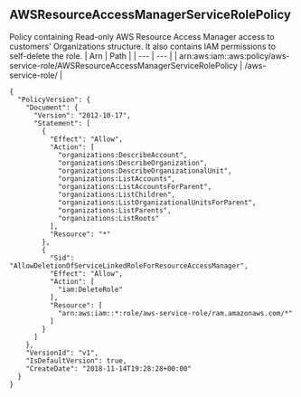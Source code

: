 
## AWSResourceAccessManagerServiceRolePolicy
Policy containing Read-only AWS Resource Access Manager access to customers' Organizations structure. It also contains IAM permissions to self-delete the role.
| Arn | Path |
| --- | --- |
| arn:aws:iam::aws:policy/aws-service-role/AWSResourceAccessManagerServiceRolePolicy | /aws-service-role/ |
```
{
  "PolicyVersion": {
    "Document": {
      "Version": "2012-10-17",
      "Statement": [
        {
          "Effect": "Allow",
          "Action": [
            "organizations:DescribeAccount",
            "organizations:DescribeOrganization",
            "organizations:DescribeOrganizationalUnit",
            "organizations:ListAccounts",
            "organizations:ListAccountsForParent",
            "organizations:ListChildren",
            "organizations:ListOrganizationalUnitsForParent",
            "organizations:ListParents",
            "organizations:ListRoots"
          ],
          "Resource": "*"
        },
        {
          "Sid": "AllowDeletionOfServiceLinkedRoleForResourceAccessManager",
          "Effect": "Allow",
          "Action": [
            "iam:DeleteRole"
          ],
          "Resource": [
            "arn:aws:iam::*:role/aws-service-role/ram.amazonaws.com/*"
          ]
        }
      ]
    },
    "VersionId": "v1",
    "IsDefaultVersion": true,
    "CreateDate": "2018-11-14T19:28:28+00:00"
  }
}
```
